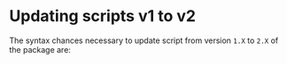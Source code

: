 # Updating scripts v1 to v2

The syntax chances necessary to update script from version `1.X` to `2.X` of 
the package are: